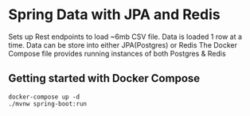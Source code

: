 # Spring Data with JPA and Redis

Sets up Rest endpoints to load ~6mb CSV file.
Data is loaded 1 row at a time.
Data can be store into either JPA(Postgres) or Redis
The Docker Compose file provides running instances of both Postgres & Redis

## Getting started with Docker Compose

```text
docker-compose up -d
./mvnw spring-boot:run
```
